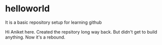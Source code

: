 # helloworld
It is a basic repository setup for learning github

Hi Aniket here. Created the repsitory long way back. 
But didn't get to build anything.
Now it's a rebound.
